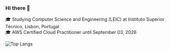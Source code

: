 ### Hi there 👋

🎓 Studying Computer Science and Engineering (LEIC) at Instituto Superior Técnico, Lisbon, Portugal  \
🎓 AWS Certified Cloud Practitioner until September 03, 2026

![Top Langs](https://github-readme-stats.vercel.app/api/top-langs/?username=TiDeane&hide=javascript,css,scss,html&theme=tokyonight)

<!--
**TiDeane/TiDeane** is a ✨ _special_ ✨ repository because its `README.md` (this file) appears on your GitHub profile.

Here are some ideas to get you started:

- 🔭 I’m currently working on ...
- 🌱 I’m currently learning ...
- 👯 I’m looking to collaborate on ...
- 🤔 I’m looking for help with ...
- 💬 Ask me about ...
- 📫 How to reach me: ...
- 😄 Pronouns: ...
- ⚡ Fun fact: ...
-->
